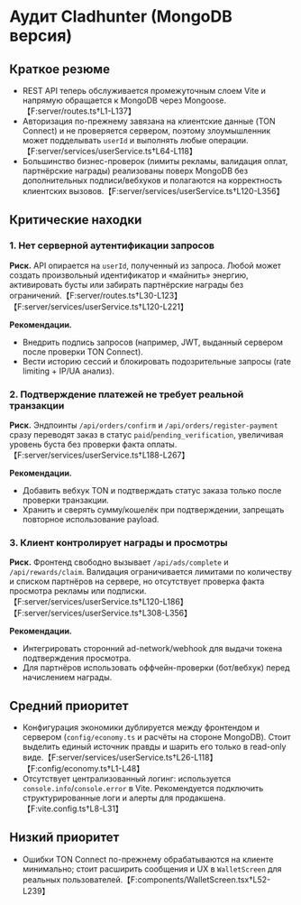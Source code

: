# Аудит Cladhunter (MongoDB версия)

## Краткое резюме
- REST API теперь обслуживается промежуточным слоем Vite и напрямую обращается к MongoDB через Mongoose.【F:server/routes.ts†L1-L137】
- Авторизация по-прежнему завязана на клиентские данные (TON Connect) и не проверяется сервером, поэтому злоумышленник может подделывать `userId` и выполнять любые операции.【F:server/services/userService.ts†L64-L118】
- Большинство бизнес-проверок (лимиты рекламы, валидация оплат, партнёрские награды) реализованы поверх MongoDB без дополнительных подписи/вебхуков и полагаются на корректность клиентских вызовов.【F:server/services/userService.ts†L120-L356】

## Критические находки

### 1. Нет серверной аутентификации запросов
**Риск.** API опирается на `userId`, полученный из запроса. Любой может создать произвольный идентификатор и «майнить» энергию, активировать бусты или забирать партнёрские награды без ограничений.【F:server/routes.ts†L30-L123】【F:server/services/userService.ts†L120-L221】

**Рекомендации.**
- Внедрить подпись запросов (например, JWT, выданный сервером после проверки TON Connect).
- Вести историю сессий и блокировать подозрительные запросы (rate limiting + IP/UA анализ).

### 2. Подтверждение платежей не требует реальной транзакции
**Риск.** Эндпоинты `/api/orders/confirm` и `/api/orders/register-payment` сразу переводят заказ в статус `paid`/`pending_verification`, увеличивая уровень буста без проверки факта оплаты.【F:server/services/userService.ts†L188-L267】

**Рекомендации.**
- Добавить вебхук TON и подтверждать статус заказа только после проверки транзакции.
- Хранить и сверять сумму/кошелёк при подтверждении, запрещать повторное использование payload.

### 3. Клиент контролирует награды и просмотры
**Риск.** Фронтенд свободно вызывает `/api/ads/complete` и `/api/rewards/claim`. Валидация ограничивается лимитами по количеству и списком партнёров на сервере, но отсутствует проверка факта просмотра рекламы или подписки.【F:server/services/userService.ts†L120-L186】【F:server/services/userService.ts†L308-L356】

**Рекомендации.**
- Интегрировать сторонний ad-network/webhook для выдачи токена подтверждения просмотра.
- Для партнёров использовать оффчейн-проверки (бот/вебхук) перед начислением награды.

## Средний приоритет
- Конфигурация экономики дублируется между фронтендом и сервером (`config/economy.ts` и расчёты на стороне MongoDB). Стоит выделить единый источник правды и шарить его только в read-only виде.【F:server/services/userService.ts†L26-L118】【F:config/economy.ts†L1-L48】
- Отсутствует централизованный логинг: используется `console.info`/`console.error` в Vite. Рекомендуется подключить структурированные логи и алерты для продакшена.【F:vite.config.ts†L8-L31】

## Низкий приоритет
- Ошибки TON Connect по-прежнему обрабатываются на клиенте минимально; стоит расширить сообщения и UX в `WalletScreen` для реальных пользователей.【F:components/WalletScreen.tsx†L52-L239】
 
